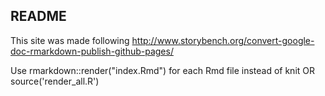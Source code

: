 ## README

This site was made following http://www.storybench.org/convert-google-doc-rmarkdown-publish-github-pages/

Use rmarkdown::render("index.Rmd") for each Rmd file instead of knit
OR
source('render_all.R')